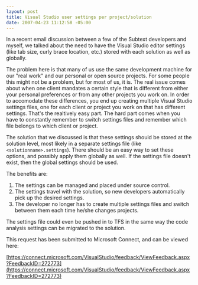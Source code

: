 ```yaml
---
layout: post
title: Visual Studio user settings per project/solution
date: 2007-04-23 11:12:58 -05:00
---
```


In a recent email discussion between a few of the Subtext developers and myself, we talked about the need to have the Visual Studio editor settings (like tab size, curly brace location, etc.) stored with each solution as well as globally.

The problem here is that many of us use the same development machine for our "real work" and our personal or open source projects. For some people this might not be a problem, but for most of us, it is. The real issue comes about when one client mandates a certain style that is different from either your personal preferences or from any other projects you work on. In order to accomodate these differences, you end up creating multiple Visual Studio settings files, one for each client or project you work on that has different settings. That's the realtively easy part. The hard part comes when you have to constantly remember to switch settings files and remember which file belongs to which client or project.

The solution that we discussed is that these settings should be stored at the solution level, most likely in a separate settings file (like `<solutionname>.settings`). There should be an easy way to set these options, and possibly apply them globally as well. If the settings file doesn't exist, then the global settings should be used.

The benefits are:

1.  The settings can be managed and placed under source control.
2.  The settings travel with the solution, so new developers automatically pick up the desired settings.
3.  The developer no longer has to create multiple settings files and switch between them each time he/she changes projects.


The settings file could even be pushed in to TFS in the same way the code analysis settings can be migrated to the solution.

This request has been submitted to Microsoft Connect, and can be viewed here:

[https://connect.microsoft.com/VisualStudio/feedback/ViewFeedback.aspx?FeedbackID=272773](https://connect.microsoft.com/VisualStudio/feedback/ViewFeedback.aspx?FeedbackID=272773)
